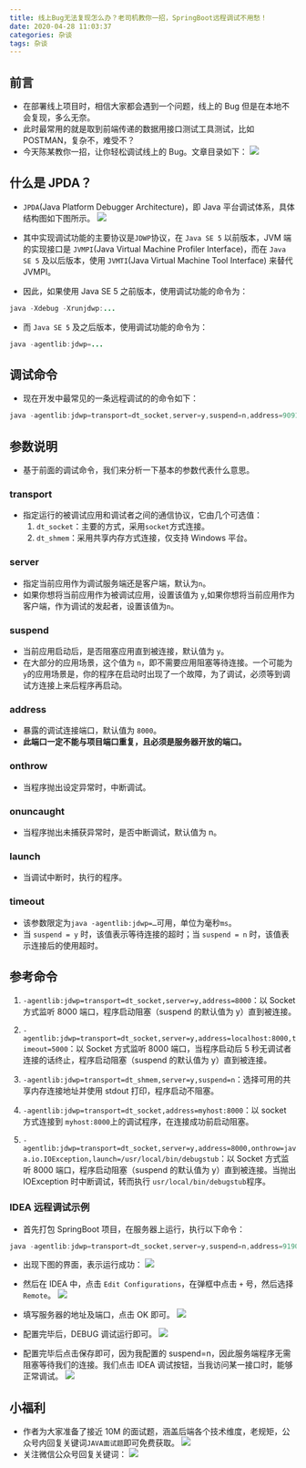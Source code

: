 ```yaml
---
title: 线上Bug无法复现怎么办？老司机教你一招，SpringBoot远程调试不用愁！
date: 2020-04-28 11:03:37
categories: 杂谈
tags: 杂谈
---
```

## 前言

- 在部署线上项目时，相信大家都会遇到一个问题，线上的 Bug 但是在本地不会复现，多么无奈。
- 此时最常用的就是取到前端传递的数据用接口测试工具测试，比如 POSTMAN，复杂不，难受不？
- 今天陈某教你一招，让你轻松调试线上的 Bug。文章目录如下：
  ![](https://gitee.com/chenjiabing666/Blog-file/raw/master/%E8%BF%9C%E7%A8%8B%E8%B0%83%E8%AF%95/7.png)

## 什么是 JPDA？

- `JPDA`(Java Platform Debugger Architecture)，即 Java 平台调试体系，具体结构图如下图所示。
  ![](https://gitee.com/chenjiabing666/Blog-file/raw/master/%E8%BF%9C%E7%A8%8B%E8%B0%83%E8%AF%95/1.png)

- 其中实现调试功能的主要协议是`JDWP`协议，在 `Java SE 5` 以前版本，JVM 端的实现接口是 `JVMPI`(Java Virtual Machine Profiler Interface)，而在 `Java SE 5` 及以后版本，使用 `JVMTI`(Java Virtual Machine Tool Interface) 来替代 JVMPI。
- 因此，如果使用 Java SE 5 之前版本，使用调试功能的命令为：

```java
java -Xdebug -Xrunjdwp:...
```

- 而 `Java SE 5` 及之后版本，使用调试功能的命令为：

```java
java -agentlib:jdwp=...
```

## 调试命令

- 现在开发中最常见的一条远程调试的的命令如下：

```java
java -agentlib:jdwp=transport=dt_socket,server=y,suspend=n,address=9091 -jar xxx.jar
```

## 参数说明

- 基于前面的调试命令，我们来分析一下基本的参数代表什么意思。

### transport

- 指定运行的被调试应用和调试者之间的通信协议，它由几个可选值：
  1. `dt_socket`：主要的方式，采用`socket`方式连接。
  2. `dt_shmem`：采用共享内存方式连接，仅支持 Windows 平台。

### server

- 指定当前应用作为调试服务端还是客户端，默认为`n`。
- 如果你想将当前应用作为被调试应用，设置该值为 `y`,如果你想将当前应用作为客户端，作为调试的发起者，设置该值为`n`。

### suspend

- 当前应用启动后，是否阻塞应用直到被连接，默认值为 `y`。
- 在大部分的应用场景，这个值为 `n`，即不需要应用阻塞等待连接。一个可能为 `y`的应用场景是，你的程序在启动时出现了一个故障，为了调试，必须等到调试方连接上来后程序再启动。

### address

- 暴露的调试连接端口，默认值为 `8000`。
- **此端口一定不能与项目端口重复，且必须是服务器开放的端口。**

### onthrow

- 当程序抛出设定异常时，中断调试。

### onuncaught

- 当程序抛出未捕获异常时，是否中断调试，默认值为 n。

### launch

- 当调试中断时，执行的程序。

### timeout

- 该参数限定为`java -agentlib:jdwp=…`可用，单位为毫秒`ms`。
- 当 `suspend = y` 时，该值表示等待连接的超时；当 `suspend = n` 时，该值表示连接后的使用超时。

## 参考命令

1. `-agentlib:jdwp=transport=dt_socket,server=y,address=8000`：以 Socket 方式监听 8000 端口，程序启动阻塞（suspend 的默认值为 y）直到被连接。

2. `-agentlib:jdwp=transport=dt_socket,server=y,address=localhost:8000,timeout=5000`：以 Socket 方式监听 8000 端口，当程序启动后 5 秒无调试者连接的话终止，程序启动阻塞（suspend 的默认值为 y）直到被连接。

3. `-agentlib:jdwp=transport=dt_shmem,server=y,suspend=n`：选择可用的共享内存连接地址并使用 stdout 打印，程序启动不阻塞。

4. `-agentlib:jdwp=transport=dt_socket,address=myhost:8000`：以 socket 方式连接到 `myhost:8000`上的调试程序，在连接成功前启动阻塞。

5. `-agentlib:jdwp=transport=dt_socket,server=y,address=8000,onthrow=java.io.IOException,launch=/usr/local/bin/debugstub`：以 Socket 方式监听 8000 端口，程序启动阻塞（suspend 的默认值为 y）直到被连接。当抛出 IOException 时中断调试，转而执行 `usr/local/bin/debugstub`程序。

### IDEA 远程调试示例

- 首先打包 SpringBoot 项目，在服务器上运行，执行以下命令：

```java
java -agentlib:jdwp=transport=dt_socket,server=y,suspend=n,address=9190 -jar debug-demo.jar
```

- 出现下图的界面，表示运行成功：
  ![](https://gitee.com/chenjiabing666/Blog-file/raw/master/%E8%BF%9C%E7%A8%8B%E8%B0%83%E8%AF%95/2.png)

- 然后在 IDEA 中，点击 `Edit Configurations`，在弹框中点击 `+` 号，然后选择`Remote`。
  ![](https://gitee.com/chenjiabing666/Blog-file/raw/master/%E8%BF%9C%E7%A8%8B%E8%B0%83%E8%AF%95/3.png)
- 填写服务器的地址及端口，点击 OK 即可。
  ![](https://gitee.com/chenjiabing666/Blog-file/raw/master/%E8%BF%9C%E7%A8%8B%E8%B0%83%E8%AF%95/4.png)
- 配置完毕后，DEBUG 调试运行即可。
  ![](https://gitee.com/chenjiabing666/Blog-file/raw/master/%E8%BF%9C%E7%A8%8B%E8%B0%83%E8%AF%95/5.png)
- 配置完毕后点击保存即可，因为我配置的 suspend=n，因此服务端程序无需阻塞等待我们的连接。我们点击 IDEA 调试按钮，当我访问某一接口时，能够正常调试。
  ![](https://gitee.com/chenjiabing666/Blog-file/raw/master/%E8%BF%9C%E7%A8%8B%E8%B0%83%E8%AF%95/6.png)

## 小福利

- 作者为大家准备了接近 10M 的面试题，涵盖后端各个技术维度，老规矩，公众号内回复关键词`JAVA面试题`即可免费获取。
  ![](https://gitee.com/chenjiabing666/Blog-file/raw/master/%E8%BF%9C%E7%A8%8B%E8%B0%83%E8%AF%95/8.png)
- 关注微信公众号回复关键词：
![](https://gitee.com/chenjiabing666/Blog-file/raw/master/%E4%B8%83%E7%A7%92%E7%BC%96%E7%A8%8B.jpg)

